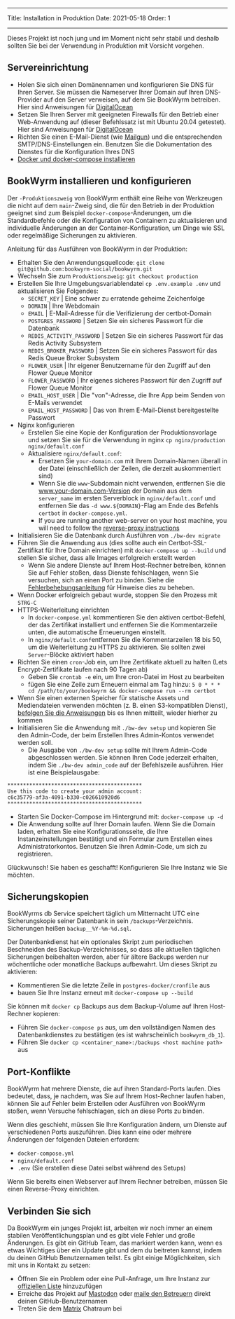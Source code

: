 - - -
Title: Installation in Produktion Date: 2021-05-18 Order: 1
- - -

Dieses Projekt ist noch jung und im Moment nicht sehr stabil und deshalb sollten Sie bei der Verwendung in Produktion mit Vorsicht vorgehen.

## Servereinrichtung
- Holen Sie sich einen Domänennamen und konfigurieren Sie DNS für Ihren Server. Sie müssen die Nameserver Ihrer Domain auf Ihren DNS-Provider auf den Server verweisen, auf dem Sie BookWyrm betreiben. Hier sind Anweisungen für [DigitalOcean](https://www.digitalocean.com/community/tutorials/how-to-point-to-digitalocean-nameservers-from-common-domain-registrars)
- Setzen Sie Ihren Server mit geeigneten Firewalls für den Betrieb einer Web-Anwendung auf (dieser Befehlssatz ist mit Ubuntu 20.04 getestet). Hier sind Anweisungen für [DigitalOcean](https://www.digitalocean.com/community/tutorials/initial-server-setup-with-ubuntu-20-04)
- Richten Sie einen E-Mail-Dienst (wie [Mailgun](https://documentation.mailgun.com/en/latest/quickstart.html)) und die entsprechenden SMTP/DNS-Einstellungen ein. Benutzen Sie die Dokumentation des Dienstes für die Konfiguration Ihres DNS
- [Docker und docker-compose installieren](https://docs.docker.com/compose/install/)

## BookWyrm installieren und konfigurieren

Der `-Produktionszweig` von BookWyrm enthält eine Reihe von Werkzeugen die nicht auf dem `main`-Zweig sind, die für den Betrieb in der Produktion geeignet sind zum Beispiel `docker-compose`-Änderungen, um die Standardbefehle oder die Konfiguration von Containern zu aktualisieren und individuelle Änderungen an der Container-Konfiguration, um Dinge wie SSL oder regelmäßige Sicherungen zu aktivieren.

Anleitung für das Ausführen von BookWyrm in der Produktion:

- Erhalten Sie den Anwendungsquellcode: `git clone git@github.com:bookwyrm-social/bookwyrm.git`
- Wechseln Sie zum `Produktionszweig`: `git checkout production`
- Erstellen Sie Ihre Umgebungsvariablendatei `cp .env.example .env` und aktualisieren Sie Folgendes:
    - `SECRET_KEY` | Eine schwer zu erratende geheime Zeichenfolge
    - `DOMAIN` | Ihre Webdomain
    - `EMAIL` | E-Mail-Adresse für die Verifizierung der certbot-Domain
    - `POSTGRES_PASSWORD` | Setzen Sie ein sicheres Passwort für die Datenbank
    - `REDIS_ACTIVITY_PASSWORD` | Setzen Sie ein sicheres Passwort für das Redis Activity Subsystem
    - `REDIS_BROKER_PASSWORD` | Setzen Sie ein sicheres Passwort für das Redis Queue Broker Subsystem
    - `FLOWER_USER` | Ihr eigener Benutzername für den Zugriff auf den Flower Queue Monitor
    - `FLOWER_PASSWORD` | Ihr eigenes sicheres Passwort für den Zugriff auf Flower Queue Monitor
    - `EMAIL_HOST_USER` | Die "von"-Adresse, die Ihre App beim Senden von E-Mails verwendet
    - `EMAIL_HOST_PASSWORD` | Das von Ihrem E-Mail-Dienst bereitgestellte Passwort
- Nginx konfigurieren
    - Erstellen Sie eine Kopie der Konfiguration der Produktionsvorlage und setzen Sie sie für die Verwendung in nginx `cp nginx/production nginx/default.conf`
    - Aktualisiere `nginx/default.conf`:
        - Ersetzen Sie `your-domain.com` mit Ihrem Domain-Namen überall in der Datei (einschließlich der Zeilen, die derzeit auskommentiert sind)
        - Wenn Sie die `www`-Subdomain nicht verwenden, entfernen Sie die www.your-domain.com-Version der Domain aus dem `server_name` im ersten Serverblock in `nginx/default.conf` und entfernen Sie das `-d www.${DOMAIN}`-Flag am Ende des Befehls `certbot` in `docker-compose.yml`.
        - If you are running another web-server on your host machine, you will need to follow the [reverse-proxy instructions](/reverse-proxy.html)
- Initialisieren Sie die Datenbank durch Ausführen von `./bw-dev migrate`
- Führen Sie die Anwendung aus (dies sollte auch ein Certbot-SSL-Zertifikat für Ihre Domain einrichten) mit `docker-compose up --build` und stellen Sie sicher, dass alle Images erfolgreich erstellt werden
    - Wenn Sie andere Dienste auf Ihrem Host-Rechner betreiben, können Sie auf Fehler stoßen, dass Dienste fehlschlagen, wenn Sie versuchen, sich an einen Port zu binden. Siehe die [Fehlerbehebungsanleitung](#port_conflicts) für Hinweise dies zu beheben.
- Wenn Docker erfolgreich gebaut wurde, stoppen Sie den Prozess mit `STRG-C`
- HTTPS-Weiterleitung einrichten
    - In `docker-compose.yml` kommentieren Sie den aktiven certbot-Befehl, der das Zertifikat installiert und entfernen Sie die Kommentarzeile unten, die automatische Erneuerungen einstellt.
    - In `nginx/default.conf`entfernen Sie die Kommentarzeilen 18 bis 50, um die Weiterleitung zu HTTPS zu aktivieren. Sie sollten zwei `Server`-Blöcke aktiviert haben
- Richten Sie einen `cron`-Job ein, um Ihre Zertifikate aktuell zu halten (Lets Encrypt-Zertifikate laufen nach 90 Tagen ab)
    - Geben Sie `crontab -e` ein, um Ihre cron-Datei im Host zu bearbeiten
    - fügen Sie eine Zeile zum Erneuern einmal am Tag hinzu: `5 0 * * * cd /path/to/your/bookwyrm && docker-compose run --rm certbot`
- Wenn Sie einen externen Speicher für statische Assets und Mediendateien verwenden möchten (z. B. einen S3-kompatiblen Dienst), [befolgen Sie die Anweisungen](/external-storage.html) bis es Ihnen mitteilt, wieder hierher zu kommen
- Initialisieren Sie die Anwendung mit `./bw-dev setup` und kopieren Sie den Admin-Code, der beim Erstellen Ihres Admin-Kontos verwendet werden soll.
    - Die Ausgabe von `./bw-dev setup` sollte mit Ihrem Admin-Code abgeschlossen werden. Sie können Ihren Code jederzeit erhalten, indem Sie `./bw-dev admin_code` auf der Befehlszeile ausführen. Hier ist eine Beispielausgabe:

``` { .sh }
*******************************************
Use this code to create your admin account:
c6c35779-af3a-4091-b330-c026610920d6
*******************************************
```

- Starten Sie Docker-Compose im Hintergrund mit: `docker-compose up -d`
- Die Anwendung sollte auf Ihrer Domain laufen. Wenn Sie die Domain laden, erhalten Sie eine Konfigurationsseite, die Ihre Instanzeinstellungen bestätigt und ein Formular zum Erstellen eines Administratorkontos. Benutzen Sie Ihren Admin-Code, um sich zu registrieren.

Glückwunsch! Sie haben es geschafft! Konfigurieren Sie Ihre Instanz wie Sie möchten.


## Sicherungskopien

BookWyrms db Service speichert täglich um Mitternacht UTC eine Sicherungskopie seiner Datenbank in sein `/backups`-Verzeichnis. Sicherungen heißen `backup__%Y-%m-%d.sql`.

Der Datenbankdienst hat ein optionales Skript zum periodischen Beschneiden des Backup-Verzeichnisses, so dass alle aktuellen täglichen Sicherungen beibehalten werden, aber für ältere Backups werden nur wöchentliche oder monatliche Backups aufbewahrt. Um dieses Skript zu aktivieren:

- Kommentieren Sie die letzte Zeile in `postgres-docker/cronfile` aus
- bauen Sie Ihre Instanz erneut mit `docker-compose up --build`

Sie können mit `docker cp` Backups aus dem Backup-Volume auf Ihren Host-Rechner kopieren:

- Führen Sie `docker-compose ps` aus, um den vollständigen Namen des Datenbankdienstes zu bestätigen (es ist wahrscheinlich `bookwyrm_db_1`).
- Führen Sie `docker cp <container_name>:/backups <host machine path>` aus

## Port-Konflikte

BookWyrm hat mehrere Dienste, die auf ihren Standard-Ports laufen. Dies bedeutet, dass, je nachdem, was Sie auf Ihrem Host-Rechner laufen haben, können Sie auf Fehler beim Erstellen oder Ausführen von BookWyrm stoßen, wenn Versuche fehlschlagen, sich an diese Ports zu binden.

Wenn dies geschieht, müssen Sie Ihre Konfiguration ändern, um Dienste auf verschiedenen Ports auszuführen. Dies kann eine oder mehrere Änderungen der folgenden Dateien erfordern:

- `docker-compose.yml`
- `nginx/default.conf`
- `.env` (Sie erstellen diese Datei selbst während des Setups)

Wenn Sie bereits einen Webserver auf Ihrem Rechner betreiben, müssen Sie einen Reverse-Proxy einrichten.

## Verbinden Sie sich

Da BookWyrm ein junges Projekt ist, arbeiten wir noch immer an einem stabilen Veröffentlichungsplan und es gibt viele Fehler und große Änderungen. Es gibt ein GitHub Team, das markiert werden kann, wenn es etwas Wichtiges über ein Update gibt und dem du beitreten kannst, indem du deinen GitHub Benutzernamen teilst. Es gibt einige Möglichkeiten, sich mit uns in Kontakt zu setzen:

 - Öffnen Sie ein Problem oder eine Pull-Anfrage, um Ihre Instanz zur [offiziellen Liste](https://github.com/bookwyrm-social/documentation/blob/main/content/using_bookwyrm/instances.md) hinzuzufügen
 - Erreiche das Projekt auf [Mastodon](https://tech.lgbt/@bookwyrm) oder [maile den Betreuern](mailto:mousereeve@riseup.net) direkt deinen GitHub-Benutzernamen
 - Treten Sie dem [Matrix](https://matrix.to/#/#bookwyrm:matrix.org) Chatraum bei
